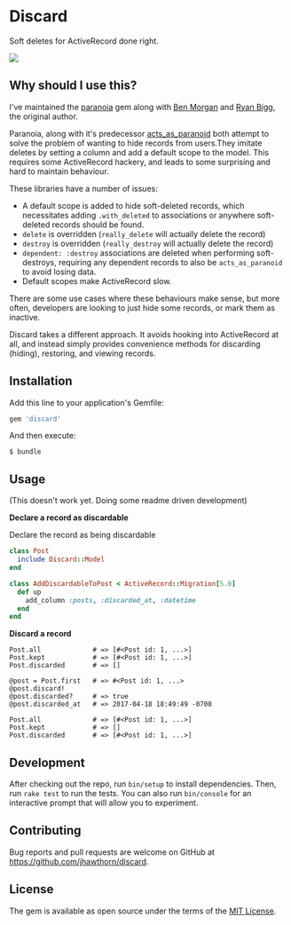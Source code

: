 # Discard

Soft deletes for ActiveRecord done right.

![](http://i.hawth.ca/u/ron-swanson-computer-trash.gif)

## Why should I use this?

I've maintained the [paranoia](https://github.com/rubysherpas/paranoia) gem
along with [Ben Morgan](https://github.com/BenMorganIO) and [Ryan
Bigg](http://github.com/radar), the original author.

Paranoia, along with it's predecessor
[acts_as_paranoid](https://github.com/ActsAsParanoid/acts_as_paranoid) both
attempt to solve the problem of wanting to hide records from users.They imitate
deletes by setting a column and add a default scope to the model. This requires
some ActiveRecord hackery, and leads to some surprising and hard to maintain
behaviour.

These libraries have a number of issues:

* A default scope is added to hide soft-deleted records, which necessitates
  adding `.with_deleted` to associations or anywhere soft-deleted records
  should be found.
* `delete` is overridden (`really_delete` will actually delete the record)
* `destroy` is overridden (`really_destroy` will actually delete the record)
* `dependent: :destroy` associations are deleted when performing soft-destroys,
  requiring any dependent records to also be `acts_as_paranoid` to avoid losing data.
* Default scopes make ActiveRecord slow.

There are some use cases where these behaviours make sense, but more often,
developers are looking to just hide some records, or mark them as inactive.

Discard takes a different approach. It avoids hooking into ActiveRecord at all,
and instead simply provides convenience methods for discarding (hiding),
restoring, and viewing records.

## Installation

Add this line to your application's Gemfile:

```ruby
gem 'discard'
```

And then execute:

    $ bundle

## Usage

(This doesn't work yet. Doing some readme driven development)

**Declare a record as discardable**

Declare the record as being discardable

``` ruby
class Post
  include Discard::Model
end
```


``` ruby
class AddDiscardableToPost < ActiveRecord::Migration[5.0]
  def up
    add_column :posts, :discarded_at, :datetime
  end
end
```


**Discard a record**
```
Post.all             # => [#<Post id: 1, ...>]
Post.kept            # => [#<Post id: 1, ...>]
Post.discarded       # => []

@post = Post.first   # => #<Post id: 1, ...>
@post.discard!
@post.discarded?     # => true
@post.discarded_at   # => 2017-04-18 18:49:49 -0700

Post.all             # => [#<Post id: 1, ...>]
Post.kept            # => []
Post.discarded       # => [#<Post id: 1, ...>]
```

## Development

After checking out the repo, run `bin/setup` to install dependencies. Then, run `rake test` to run the tests. You can also run `bin/console` for an interactive prompt that will allow you to experiment.

## Contributing

Bug reports and pull requests are welcome on GitHub at https://github.com/jhawthorn/discard.


## License

The gem is available as open source under the terms of the [MIT License](http://opensource.org/licenses/MIT).

